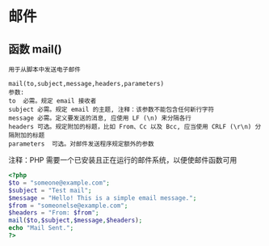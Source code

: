 邮件
===

函数 mail()
--

    用于从脚本中发送电子邮件  

    mail(to,subject,message,headers,parameters)
    参数:
    to	必需。规定 email 接收者
    subject	必需。规定 email 的主题, 注释：该参数不能包含任何新行字符
    message	必需。定义要发送的消息, 应使用 LF (\n) 来分隔各行
    headers	可选。规定附加的标题，比如 From、Cc 以及 Bcc, 应当使用 CRLF (\r\n) 分隔附加的标题
    parameters	可选。对邮件发送程序规定额外的参数

注释：PHP 需要一个已安装且正在运行的邮件系统，以便使邮件函数可用


```php
<?php
$to = "someone@example.com";
$subject = "Test mail";
$message = "Hello! This is a simple email message.";
$from = "someonelse@example.com";
$headers = "From: $from";
mail($to,$subject,$message,$headers);
echo "Mail Sent.";
?>
```
